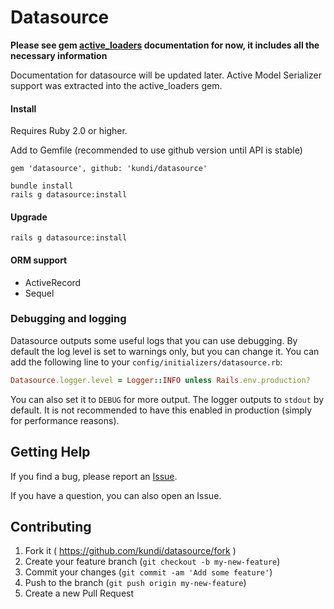 # Datasource

**Please see gem [active_loaders](https://github.com/kundi/active_loaders)
documentation for now, it includes all the necessary information**

Documentation for datasource will be updated later. Active Model Serializer support
was extracted into the active_loaders gem.

#### Install

Requires Ruby 2.0 or higher.

Add to Gemfile (recommended to use github version until API is stable)

```
gem 'datasource', github: 'kundi/datasource'
```

```
bundle install
rails g datasource:install
```

#### Upgrade

```
rails g datasource:install
```

#### ORM support

- ActiveRecord
- Sequel

### Debugging and logging

Datasource outputs some useful logs that you can use debugging. By default the log level is
set to warnings only, but you can change it. You can add the following line to your
`config/initializers/datasource.rb`:

```ruby
Datasource.logger.level = Logger::INFO unless Rails.env.production?
```

You can also set it to `DEBUG` for more output. The logger outputs to `stdout` by default. It
is not recommended to have this enabled in production (simply for performance reasons).

## Getting Help

If you find a bug, please report an [Issue](https://github.com/kundi/datasource/issues/new).

If you have a question, you can also open an Issue.

## Contributing

1. Fork it ( https://github.com/kundi/datasource/fork )
2. Create your feature branch (`git checkout -b my-new-feature`)
3. Commit your changes (`git commit -am 'Add some feature'`)
4. Push to the branch (`git push origin my-new-feature`)
5. Create a new Pull Request
